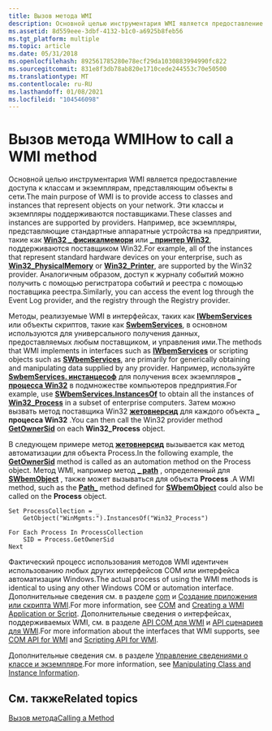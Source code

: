 ```yaml
---
title: Вызов метода WMI
description: Основной целью инструментария WMI является предоставление доступа к классам и экземплярам, представляющим объекты в сети.
ms.assetid: 8d559eee-3dbf-4132-b1c0-a6925b8feb56
ms.tgt_platform: multiple
ms.topic: article
ms.date: 05/31/2018
ms.openlocfilehash: 892561785280e78ecf29da1030883994990fc822
ms.sourcegitcommit: 831e8f3db78ab820e1710cede244553c70e50500
ms.translationtype: MT
ms.contentlocale: ru-RU
ms.lasthandoff: 01/08/2021
ms.locfileid: "104546098"
---
```

# <a name="how-to-call-a-wmi-method"></a><span data-ttu-id="bb3d9-103">Вызов метода WMI</span><span class="sxs-lookup"><span data-stu-id="bb3d9-103">How to call a WMI method</span></span>

<span data-ttu-id="bb3d9-104">Основной целью инструментария WMI является предоставление доступа к классам и экземплярам, представляющим объекты в сети.</span><span class="sxs-lookup"><span data-stu-id="bb3d9-104">The main purpose of WMI is to provide access to classes and instances that represent objects on your network.</span></span> <span data-ttu-id="bb3d9-105">Эти классы и экземпляры поддерживаются поставщиками.</span><span class="sxs-lookup"><span data-stu-id="bb3d9-105">These classes and instances are supported by providers.</span></span> <span data-ttu-id="bb3d9-106">Например, все экземпляры, представляющие стандартные аппаратные устройства на предприятии, такие как [**Win32 \_ фисикалмемори**](/windows/desktop/CIMWin32Prov/win32-physicalmemory) или [**\_ принтер Win32**](/windows/desktop/CIMWin32Prov/win32-printer), поддерживаются поставщиком Win32.</span><span class="sxs-lookup"><span data-stu-id="bb3d9-106">For example, all of the instances that represent standard hardware devices on your enterprise, such as [**Win32\_PhysicalMemory**](/windows/desktop/CIMWin32Prov/win32-physicalmemory) or [**Win32\_Printer**](/windows/desktop/CIMWin32Prov/win32-printer), are supported by the Win32 provider.</span></span> <span data-ttu-id="bb3d9-107">Аналогичным образом, доступ к журналу событий можно получить с помощью регистратора событий и реестра с помощью поставщика реестра.</span><span class="sxs-lookup"><span data-stu-id="bb3d9-107">Similarly, you can access the event log through the Event Log provider, and the registry through the Registry provider.</span></span>

<span data-ttu-id="bb3d9-108">Методы, реализуемые WMI в интерфейсах, таких как [**IWbemServices**](/windows/desktop/api/WbemCli/nn-wbemcli-iwbemservices) или объекты скриптов, такие как [**SwbemServices**](swbemservices.md), в основном используются для универсального получения данных, предоставляемых любым поставщиком, и управления ими.</span><span class="sxs-lookup"><span data-stu-id="bb3d9-108">The methods that WMI implements in interfaces such as [**IWbemServices**](/windows/desktop/api/WbemCli/nn-wbemcli-iwbemservices) or scripting objects such as [**SWbemServices**](swbemservices.md), are primarily for generically obtaining and manipulating data supplied by any provider.</span></span> <span data-ttu-id="bb3d9-109">Например, используйте [**SwbemServices. инстанцесоф**](swbemservices-instancesof.md) для получения всех экземпляров [**\_ процесса Win32**](/windows/desktop/CIMWin32Prov/win32-process) в подмножестве компьютеров предприятия.</span><span class="sxs-lookup"><span data-stu-id="bb3d9-109">For example, use [**SWbemServices.InstancesOf**](swbemservices-instancesof.md) to obtain all the instances of [**Win32\_Process**](/windows/desktop/CIMWin32Prov/win32-process) in a subset of enterprise computers.</span></span> <span data-ttu-id="bb3d9-110">Затем можно вызвать метод поставщика Win32 [**жетовнерсид**](/windows/desktop/CIMWin32Prov/getownersid-method-in-class-win32-process) для каждого объекта **\_ процесса Win32** .</span><span class="sxs-lookup"><span data-stu-id="bb3d9-110">You can then call the Win32 provider method [**GetOwnerSid**](/windows/desktop/CIMWin32Prov/getownersid-method-in-class-win32-process) on each **Win32\_Process** object.</span></span>

<span data-ttu-id="bb3d9-111">В следующем примере метод [**жетовнерсид**](/windows/desktop/CIMWin32Prov/getownersid-method-in-class-win32-process) вызывается как метод автоматизации для объекта Process.</span><span class="sxs-lookup"><span data-stu-id="bb3d9-111">In the following example, the [**GetOwnerSid**](/windows/desktop/CIMWin32Prov/getownersid-method-in-class-win32-process) method is called as an automation method on the Process object.</span></span> <span data-ttu-id="bb3d9-112">Метод WMI, например метод [**\_ path**](swbemobject-path-.md) , определенный для [**SWbemObject**](swbemobject.md) , также может вызываться для объекта **Process** .</span><span class="sxs-lookup"><span data-stu-id="bb3d9-112">A WMI method, such as the [**Path\_**](swbemobject-path-.md) method defined for [**SWbemObject**](swbemobject.md) could also be called on the **Process** object.</span></span>


```VB
Set ProcessCollection = _
    GetObject("WinMgmts:").InstancesOf("Win32_Process")

For Each Process In ProcessCollection
    SID = Process.GetOwnerSid
Next
```



<span data-ttu-id="bb3d9-113">Фактический процесс использования методов WMI идентичен использованию любых других интерфейсов COM или интерфейса автоматизации Windows.</span><span class="sxs-lookup"><span data-stu-id="bb3d9-113">The actual process of using the WMI methods is identical to using any other Windows COM or automation interface.</span></span> <span data-ttu-id="bb3d9-114">Дополнительные сведения см. в разделе [com](../cossdk/component-services-portal.md) и [Создание приложения или скрипта WMI](creating-a-wmi-application-or-script.md).</span><span class="sxs-lookup"><span data-stu-id="bb3d9-114">For more information, see [COM](../cossdk/component-services-portal.md) and [Creating a WMI Application or Script](creating-a-wmi-application-or-script.md).</span></span> <span data-ttu-id="bb3d9-115">Дополнительные сведения о интерфейсах, поддерживаемых WMI, см. в разделе [API COM для WMI](com-api-for-wmi.md) и [API сценариев для WMI](scripting-api-for-wmi.md).</span><span class="sxs-lookup"><span data-stu-id="bb3d9-115">For more information about the interfaces that WMI supports, see [COM API for WMI](com-api-for-wmi.md) and [Scripting API for WMI](scripting-api-for-wmi.md).</span></span>

<span data-ttu-id="bb3d9-116">Дополнительные сведения см. в разделе [Управление сведениями о классе и экземпляре](manipulating-class-and-instance-information.md).</span><span class="sxs-lookup"><span data-stu-id="bb3d9-116">For more information, see [Manipulating Class and Instance Information](manipulating-class-and-instance-information.md).</span></span>

## <a name="related-topics"></a><span data-ttu-id="bb3d9-117">См. также</span><span class="sxs-lookup"><span data-stu-id="bb3d9-117">Related topics</span></span>

<dl> <dt>

[<span data-ttu-id="bb3d9-118">Вызов метода</span><span class="sxs-lookup"><span data-stu-id="bb3d9-118">Calling a Method</span></span>](calling-a-method.md)
</dt> </dl>

 

 
